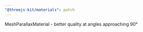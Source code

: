 ```yaml
---
"@threejs-kit/materials": patch
---
```


MeshParallaxMaterial - better quality at angles approaching 90°
